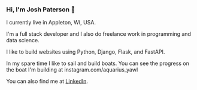 ### Hi, I'm Josh Paterson 👋

I currently live in Appleton, WI, USA. 

I'm a full stack developer and I also do freelance work in programming and data science.

I like to build websites using Python, Django, Flask, and FastAPI.

In my spare time I like to sail and build boats. You can see the progress on the boat I'm building at instagram.com/aquarius_yawl

You can also find me at [LinkedIn](https://www.linkedin.com/in/josh-paterson/).
